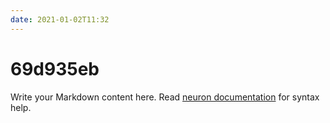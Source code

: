 ```yaml
---
date: 2021-01-02T11:32
---
```


# 69d935eb

Write your Markdown content here. Read [neuron documentation](https://neuron.zettel.page/2011404.html) for syntax help.

